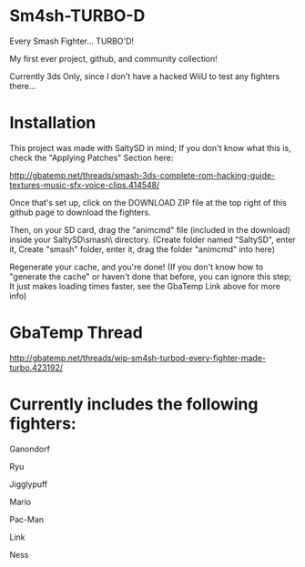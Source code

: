 # Sm4sh-TURBO-D

Every Smash Fighter... TURBO'D!

My first ever project, github, and community collection!

Currently 3ds Only, since I don't have a hacked WiiU to test any fighters there...

# Installation

This project was made with SaltySD in mind; If you don't know what this is, check the "Applying Patches" Section here:

http://gbatemp.net/threads/smash-3ds-complete-rom-hacking-guide-textures-music-sfx-voice-clips.414548/

Once that's set up, click on the DOWNLOAD ZIP file at the top right of this github page to download the fighters.

Then, on your SD card, drag the "animcmd" file (included in the download) inside your SaltySD\smash\ directory. (Create folder named "SaltySD", enter it, Create "smash" folder, enter it, drag the folder "animcmd" into here)

Regenerate your cache, and you're done! (If you don't know how to "generate the cache" or haven't done that before, you can ignore this step; It just makes loading times faster, see the GbaTemp Link above for more info)

# GbaTemp Thread

http://gbatemp.net/threads/wip-sm4sh-turbod-every-fighter-made-turbo.423192/


# Currently includes the following fighters:

Ganondorf

Ryu

Jigglypuff

Mario

Pac-Man

Link

Ness
